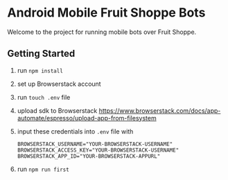 # Android Mobile Fruit Shoppe Bots

Welcome to the project for running mobile bots over Fruit Shoppe.

## Getting Started

1. run `npm install`
2. set up Browserstack account
3. run `touch .env` file
4. upload sdk to Browserstack https://www.browserstack.com/docs/app-automate/espresso/upload-app-from-filesystem
5. input these credentials into `.env` file with

    ```
    BROWSERSTACK_USERNAME="YOUR-BROWSERSTACK-USERNAME"
    BROWSERSTACK_ACCESS_KEY="YOUR-BROWSERSTACK-USERNAME"
    BROWSERSTACK_APP_ID="YOUR-BROWSERSTACK-APPURL"
    ```

6. run `npm run first`
